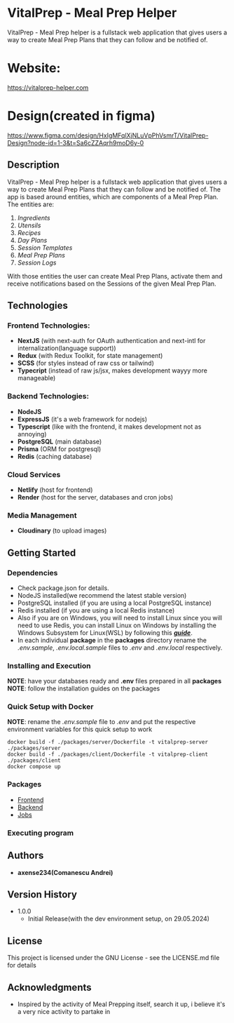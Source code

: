 # VitalPrep - Meal Prep Helper

VitalPrep - Meal Prep helper is a fullstack web application that gives users a way to create Meal Prep Plans that they can follow and be notified of.<br>

# Website:

https://vitalprep-helper.com

# Design(created in figma)

https://www.figma.com/design/HxIgMFqlXjNLuVpPhVsmrT/VitalPrep-Design?node-id=1-3&t=Sa6cZZAqrh9moD6y-0

## Description

VitalPrep - Meal Prep helper is a fullstack web application that gives users a way to create Meal Prep Plans that they can follow and be notified of. The app is based around entities, which are components of a Meal Prep Plan.<br>
The entities are:

1. _Ingredients_
2. _Utensils_
3. _Recipes_
4. _Day Plans_
5. _Session Templates_
6. _Meal Prep Plans_
7. _Session Logs_

With those entities the user can create Meal Prep Plans, activate them and receive notifications based on the Sessions of the given Meal Prep Plan.

## Technologies

### Frontend Technologies:

- **NextJS** (with next-auth for OAuth authentication and next-intl for internalization(language support))
- **Redux** (with Redux Toolkit, for state management)
- **SCSS** (for styles instead of raw css or tailwind)
- **Typecript** (instead of raw js/jsx, makes development wayyy more manageable)

### Backend Technologies:

- **NodeJS**
- **ExpressJS** (it's a web framework for nodejs)
- **Typescript** (like with the frontend, it makes development not as annoying)
- **PostgreSQL** (main database)
- **Prisma** (ORM for postgresql)
- **Redis** (caching database)

### Cloud Services

- **Netlify** (host for frontend)
- **Render** (host for the server, databases and cron jobs)

### Media Management

- **Cloudinary** (to upload images)

## **Getting Started**

### Dependencies

- Check package.json for details.
- NodeJS installed(we recommend the latest stable version)
- PostgreSQL installed (if you are using a local PostgreSQL instance)
- Redis installed (if you are using a local Redis instance)
- Also if you are on Windows, you will need to install Linux since you will need to use Redis, you can install Linux on Windows by installing the Windows Subsystem for Linux(WSL) by following this [**_guide_**](https://learn.microsoft.com/en-us/windows/wsl/install).
- In each individual **package** in the **packages** directory rename the _.env.sample_, _.env.local.sample_ files to _.env_ and _.env.local_ respectively.

### Installing and Execution

**NOTE**: have your databases ready and **.env** files prepared in all **packages** <br>
**NOTE**: follow the installation guides on the packages

### Quick Setup with Docker

**NOTE**: rename the _.env.sample_ file to _.env_ and put the respective environment variables for this quick setup to work

```
docker build -f ./packages/server/Dockerfile -t vitalprep-server ./packages/server
docker build -f ./packages/client/Dockerfile -t vitalprep-client ./packages/client
docker compose up
```

### Packages

- [Frontend](https://github.com/axense234/VitalPrep/tree/master/packages/client)
- [Backend](https://github.com/axense234/VitalPrep/tree/master/packages/server)
- [Jobs](https://github.com/axense234/VitalPrep/tree/master/packages/jobs)

### Executing program

## **Authors**

- **axense234(Comanescu Andrei)**

## **Version History**

- 1.0.0
  - Initial Release(with the dev environment setup, on 29.05.2024)

## **License**

This project is licensed under the GNU License - see the LICENSE.md file for details

## **Acknowledgments**

- Inspired by the activity of Meal Prepping itself, search it up, i believe it's a very nice activity to partake in
